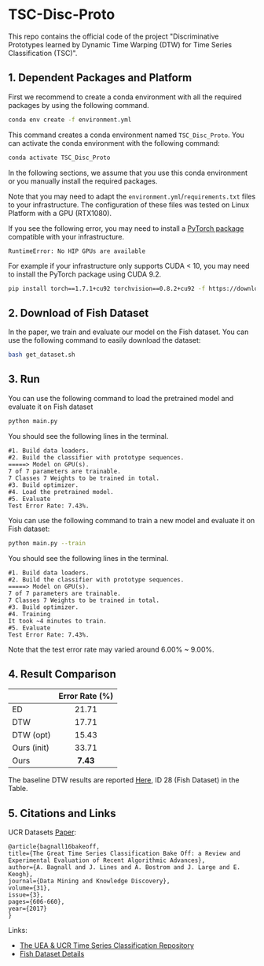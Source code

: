 # TSC-Disc-Proto

This repo contains the official code of the project "Discriminative Prototypes learned by Dynamic Time Warping (DTW) for
Time Series Classification (TSC)".

## 1. Dependent Packages and Platform

First we recommend to create a conda environment with all the required packages by using the following command.

```bash
conda env create -f environment.yml
```

This command creates a conda environment named `TSC_Disc_Proto`. You can activate the conda environment with the
following command:

```bash
conda activate TSC_Disc_Proto
```

In the following sections, we assume that you use this conda environment or you manually install the required packages.

Note that you may need to adapt the `environment.yml`/`requirements.txt` files to your infrastructure. The configuration
of these files was tested on Linux Platform with a GPU (RTX1080).

If you see the following error, you may need to install a [PyTorch package](https://pytorch.org/get-started/locally/)
compatible with your infrastructure.

```text
RuntimeError: No HIP GPUs are available
```

For example if your infrastructure only supports CUDA < 10, you may need to install the PyTorch package using CUDA 9.2.

```bash
pip install torch==1.7.1+cu92 torchvision==0.8.2+cu92 -f https://download.pytorch.org/whl/torch_stable.html
```

## 2. Download of Fish Dataset

In the paper, we train and evaluate our model on the Fish dataset. You can use the following command to easily download
the dataset:

```bash
bash get_dataset.sh
```

## 3. Run

You can use the following command to load the pretrained model and evaluate it on Fish dataset

```bash
python main.py
```

You should see the following lines in the terminal.

```text
#1. Build data loaders.
#2. Build the classifier with prototype sequences.
=====> Model on GPU(s).
7 of 7 parameters are trainable.
7 Classes 7 Weights to be trained in total.
#3. Build optimizer.
#4. Load the pretrained model.
#5. Evaluate
Test Error Rate: 7.43%.
```

Yoiu can use the following command to train a new model and evaluate it on Fish dataset:

```bash
python main.py --train
```

You should see the following lines in the terminal.

```text
#1. Build data loaders.
#2. Build the classifier with prototype sequences.
=====> Model on GPU(s).
7 of 7 parameters are trainable.
7 Classes 7 Weights to be trained in total.
#3. Build optimizer.
#4. Training
It took ~4 minutes to train.
#5. Evaluate
Test Error Rate: 7.43%.
```

Note that the test error rate may varied around 6.00% ~ 9.00%.

## 4. Result Comparison

|               | Error Rate (%) |
|:--------------|:--------------:|
| ED            | 21.71          |
| DTW           | 17.71          |
| DTW (opt)     | 15.43          |
| Ours (init)   | 33.71          |
| Ours          | **7.43**       |

The baseline DTW results are reported [Here](https://www.cs.ucr.edu/~eamonn/time_series_data_2018/), ID 28 \(Fish
Dataset\) in the Table.

## 5. Citations and Links

UCR Datasets [Paper](https://link.springer.com/article/10.1007/s10618-016-0483-9):

```text
@article{bagnall16bakeoff,
title={The Great Time Series Classification Bake Off: a Review and Experimental Evaluation of Recent Algorithmic Advances},
author={A. Bagnall and J. Lines and A. Bostrom and J. Large and E. Keogh},
journal={Data Mining and Knowledge Discovery},
volume={31},
issue={3},
pages={606-660},
year={2017}
}
```

Links:

- [The UEA & UCR Time Series Classification Repository](http://www.timeseriesclassification.com)
- [Fish Dataset Details](http://www.timeseriesclassification.com/description.php?Dataset=Fish)
